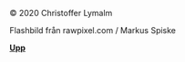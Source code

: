 © 2020 Christoffer Lymalm

Flashbild från rawpixel.com / Markus Spiske

<a class="link-to-top-page" id="link-to-top-page" href="#"><strong>Upp</strong></a>